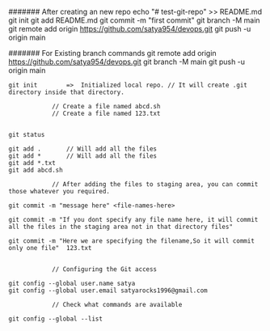 ####### After creating an new repo
echo "# test-git-repo" >> README.md
git init
git add README.md
git commit -m "first commit"
git branch -M main
git remote add origin https://github.com/satya954/devops.git
git push -u origin main


####### For Existing branch commands
git remote add origin https://github.com/satya954/devops.git
git branch -M main
git push -u origin main



	git init		=>	Initialized local repo.	// It will create .git directory inside that directory.

				// Create a file named abcd.sh
				// Create a file named 123.txt


	git status

	git add .		// Will add all the files
	git add *		// Will add all the files
	git add *.txt
	git add abcd.sh

				// After adding the files to staging area, you can commit those whatever you required.

	git commit -m "message here" <file-names-here>

	git commit -m "If you dont specify any file name here, it will commit all the files in the staging area not in that directory files"
	
	git commit -m "Here we are specifying the filename,So it will commit only one file"  123.txt
	

				// Configuring the Git access

	git config --global user.name satya
	git config --global user.email satyarocks1996@gmail.com
	
				// Check what commands are available

	git config --global --list
